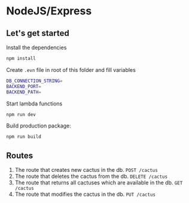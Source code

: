 # NodeJS/Express

## Let's get started

Install the dependencies

```bash
npm install
```

Create `.evn` file in root of this folder and fill variables

```bash
DB_CONNECTION_STRING=
BACKEND_PORT=
BACKEND_PATH=
```

Start lambda functions

```bash
npm run dev
```

Build production package:

```bash
npm run build
```

## Routes

1. The route that creates new cactus in the db. `POST /cactus`
2. The route that deletes the cactus from the db. `DELETE /cactus`
3. The route that returns all cactuses which are available in the db. `GET /cactus`
4. The route that modifies the cactus in the db. `PUT /cactus`

